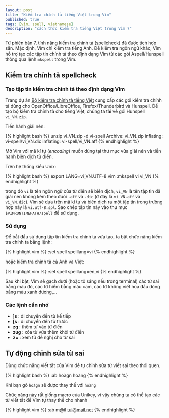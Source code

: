 ```yaml
---
layout: post
title: "Kiểm tra chính tả tiếng Việt trong Vim"
published: true
tags: [vim, spell, vietnamese]
description: "cách thức kiểm tra tiếng Việt trong Vim 7"
---
```



Từ phiên bản 7, tính năng kiểm tra chính tả (spellcheck) đã được tích hợp sẵn.
Mặc định, Vim chỉ kiểm tra tiếng Anh. Để kiểm tra ngôn ngữ khác, Vim hỗ trợ tạo
các tập tin chính tả theo định dạng Vim từ các gói Aspell/Hunspell thông qua
lệnh `mkspell` trong Vim.

## Kiểm tra chính tả spellcheck

### Tạo tập tin kiểm tra chính tả theo định dạng Vim

Trang dự án [Bộ kiểm tra chính tả tiếng Việt][vi-hunspell] cung cấp các gói
kiểm tra chính tả dùng cho OpenOffice/LibreOffice, Firefox/Thunderbird và
Hunspell. Để tạo bộ kiểm tra chính tả cho tiếng Việt, chúng ta tải về gói
Hunspell `vi_VN.zip`.

Tiến hành giải nén:

{% highlight bash %}
unzip vi_VN.zip -d vi-spell
Archive:  vi_VN.zip
inflating: vi-spell/vi_VN.dic
inflating: vi-spell/vi_VN.aff
{% endhighlight %}

Mở Vim với mã kí tự (*encoding*) muốn dùng tại thư mục vừa giải nén và tiến hành
biên dịch từ điển.

Trên hệ thống kiểu Unix:

{% highlight bash %}
export LANG=vi_VN.UTF-8 vim
:mkspell vi vi_VN
{% endhighlight %}

trong đó `vi` là tên ngôn ngữ của từ điển sẽ biên dịch, `vi_VN` là tên tập tin
đã giải nén không kèm theo đuôi `.aff` và `.dic` (ở đây là `vi_VN.aff` và
`vi_VN.dic`). Vim sẽ dựa trên mã kí tự và biên dịch ra một tập tin trong
trường hợp này là `vi.utf-8.spl`. Sao chép tập tin này vào thư mục
`$VIMRUNTIMEPATH/spell` để sử dụng.

### Sử dụng

Để bắt đầu sử dụng tập tin kiểm tra chính tả vừa tạo, ta bật chức năng kiểm tra
chính ta bằng lệnh:

{% highlight vim %}
:set spell spelllang=vi
{% endhighlight %}

hoặc kiểm tra chính tả cả Anh và Việt:

{% highlight vim %}
:set spell spelllang=en,vi
{% endhighlight %}

Sau khi bật, Vim sẽ gạch dưới (hoặc tô sáng nếu trong terminal) các từ sai bằng
màu đỏ, các từ hiếm bằng màu cam, các từ không viết hoa đầu dòng bằng màu xanh
dương,...

### Các lệnh cần nhớ

+ **]s** : di chuyển đến từ kế tiếp
+ **[s** : di chuyển đến từ trước
+ **zg** : thêm từ vào từ điển
+ **zug** : xóa từ vừa thêm khỏi từ điển
+ **z=** : xem từ đề nghị cho từ sai

## Tự động chỉnh sửa từ sai

Dùng chức năng viết tắt của Vim để tự chỉnh sửa từ viết sai theo thói quen.


{% highlight bash %}
:ab hoàgn hoàng
{% endhighlight %}

Khi bạn gõ `hoàgn` sẽ được thay thế với `hoàng`

Chức năng này rất giống macro của Unikey, vì vậy chúng ta có thể tạo các từ
viết tắt để Vim tự thay thế cho nhanh

{% highlight vim %}
:ab m@il tui@mail.net
{% endhighlight %}

[vi-hunspell]: https://code.google.com/p/hunspell-spellcheck-vi/
